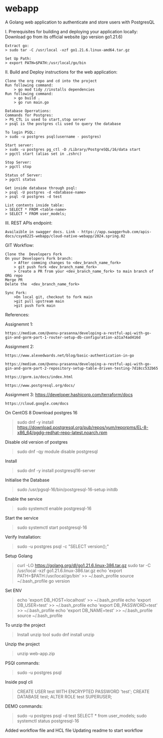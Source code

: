 # webapp
A Golang web application to authenticate and store users with PostgresQL

I.  Prerequisites for building and deploying your application locally:
    Download go from its official website (go version go1.21.6)
    
    Extract go:
    > sudo tar -C /usr/local -xzf go1.21.6.linux-amd64.tar.gz

    Set Up Path:
    > export PATH=$PATH:/usr/local/go/bin

II. Build and Deploy instructions for the web application:
    
    Clone the org repo and cd into the project
    Run following command:
        > go mod tidy //installs dependencies
    Run following command:
        > go build .
        > go run main.go

    Database Operrations:
    Commands for Postgres:
    > PG_CTL is used to start,stop server
    > psql is the postgres cli used to query the database

    To login PSQL:
    > sudo -u postgres psql(username - postgres)

    Start server:
    > sudo -u postgres pg_ctl -D /Library/PostgreSQL/16/data start
    > pgctl start (alias set in .zshrc)

    Stop Server:
    > pgctl stop

    Status of Server:
    > pgctl status

    Get inside database through psql:
    > psql -U postgres -d <database-name>
    > psql -U postgres -d test

    List contents inside table:
    > SELECT * FROM <table-name>
    > SELECT * FROM user_models;

III. REST APIs endpoint:
    
    Availaible in swagger docs. Link - https://app.swaggerhub.com/apis-docs/csye6225-webapp/cloud-native-webapp/2024.spring.02


GIT Workflow:

    Clone the  Developers Fork
    On your Developers Fork branch:
        > After comming changes to <dev_branch_name_fork>
        > git push fork <dev_branch_name_fork>
        > Create a PR from your <dev_branch_name_fork> to main branch of ORG repo
    Merge PR
    Delete the  <dev_branch_name_fork>
    
    Sync Fork:
        >On local git, checkout to fork main
        >git pull upstream main
        >git push fork main

References:

Assignemnt 1:
    
    https://medium.com/@venu-prasanna/developing-a-restful-api-with-go-gin-and-gorm-part-1-router-setup-db-configuration-a31a74ad416d

Assignment 2:

    https://www.alexedwards.net/blog/basic-authentication-in-go

    https://medium.com/@venu-prasanna/developing-a-restful-api-with-go-gin-and-gorm-part-2-repository-setup-table-driven-testing-7d18cc532b65

    https://gorm.io/docs/index.html

    https://www.postgresql.org/docs/

Assignment 3:
    https://developer.hashicorp.com/terraform/docs

    https://cloud.google.com/docs


On CentOS 8
Download postgres 16
> sudo dnf -y install https://download.postgresql.org/pub/repos/yum/reporpms/EL-8-x86_64/pgdg-redhat-repo-latest.noarch.rpm

Disable old version of postgres
> sudo dnf -qy module disable postgresql

Install
> sudo dnf -y install postgresql16-server

Initialise the Database
> sudo /usr/pgsql-16/bin/postgresql-16-setup initdb

Enable the service
> sudo systemctl enable postgresql-16

Start the service
> sudo systemctl start postgresql-16

Verify Installation:
> sudo -u postgres psql -c "SELECT version();"

Setup Golang
> curl -LO https://golang.org/dl/go1.21.6.linux-386.tar.gz
> sudo tar -C /usr/local -xzf go1.21.6.linux-386.tar.gz
> echo 'export PATH=$PATH:/usr/local/go/bin' >> ~/.bash_profile
> source ~/.bash_profile
> go version

Set ENV
> echo 'export DB_HOST=localhost' >> ~/.bash_profile
> echo 'export DB_USER=test' >> ~/.bash_profile
> echo 'export DB_PASSWORD=test' >> ~/.bash_profile
> echo 'export DB_NAME=test' >> ~/.bash_profile
> source ~/.bash_profile

To unzip the project
> Install unzip tool
> sudo dnf install unzip

Unzip the project
> unzip web-app.zip

PSQl commands:
> sudo -u postgres psql

Inside psql cli
> CREATE USER test WITH ENCRYPTED PASSWORD 'test';
> CREATE DATABASE test;
> ALTER ROLE test SUPERUSER;

DEMO commands:
> sudo -u postgres psql -d test
> SELECT * from user_models;
> sudo systemctl status postgresql-16

Added workflow file and HCL file
Updating readme to start workflow
